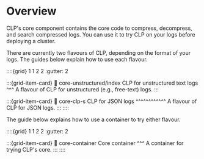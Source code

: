 # Overview

CLP's core component contains the core code to compress, decompress, and search compressed logs. You
can use it to try CLP on your logs before deploying a cluster.

There are currently two flavours of CLP, depending on the format of your logs. The guides below
explain how to use each flavour.

::::{grid} 1 1 2 2
:gutter: 2

:::{grid-item-card}
:link: core-unstructured/index
CLP for unstructured text logs
^^^
A flavour of CLP for unstructured (e.g., free-text) logs.
:::

:::{grid-item-card}
:link: core-clp-s
CLP for JSON logs
^^^^^^^^^^^^
A flavour of CLP for JSON logs.
:::
::::

The guide below explains how to use a container to try either flavour.

::::{grid} 1 1 2 2
:gutter: 2

:::{grid-item-card}
:link: core-container
Core container
^^^
A container for trying CLP's core.
:::
::::
